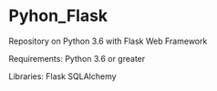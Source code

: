# Pyhon_Flask
Repository on Python 3.6 with Flask Web Framework

Requirements:
Python 3.6 or greater

Libraries:
Flask
SQLAlchemy
